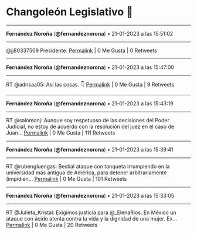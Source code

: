 # Changoleón Legislativo 🙈
*****
**Fernández Noroña** (**@fernandeznorona**) • 21-01-2023 a las 15:51:02
*****
@jj80337509 Presidente.
[Permalink](https://twitter.com/fernandeznorona/status/1616946502848647170) | 0 Me Gusta | 0 Retweets
*****
**Fernández Noroña** (**@fernandeznorona**) • 21-01-2023 a las 15:47:00
*****
RT @adrisaa05: Así las cosas. 👇
[Permalink](https://twitter.com/fernandeznorona/status/1616945488435236864) | 0 Me Gusta | 9 Retweets
*****
**Fernández Noroña** (**@fernandeznorona**) • 21-01-2023 a las 15:43:19
*****
RT @salomonj: Aunque soy respetuoso de las decisiones del Poder Judicial, no estoy de acuerdo con la resolución del juez en el caso de Juan…
[Permalink](https://twitter.com/fernandeznorona/status/1616944561666002944) | 0 Me Gusta | 111 Retweets
*****
**Fernández Noroña** (**@fernandeznorona**) • 21-01-2023 a las 15:39:41
*****
RT @rubengluengas: Bestial ataque con tanqueta irrumpiendo en la universidad más antigua de América, para detener arbitrariamente (impidien…
[Permalink](https://twitter.com/fernandeznorona/status/1616943649199386624) | 0 Me Gusta | 101 Retweets
*****
**Fernández Noroña** (**@fernandeznorona**) • 21-01-2023 a las 15:33:05
*****
RT @Julieta_Kristal: Exigimos justicia para @_ElenaRios. En México un ataque con ácido atenta contra la vida y la dignidad de una mujer. Ex…
[Permalink](https://twitter.com/fernandeznorona/status/1616941987126718464) | 0 Me Gusta | 20 Retweets